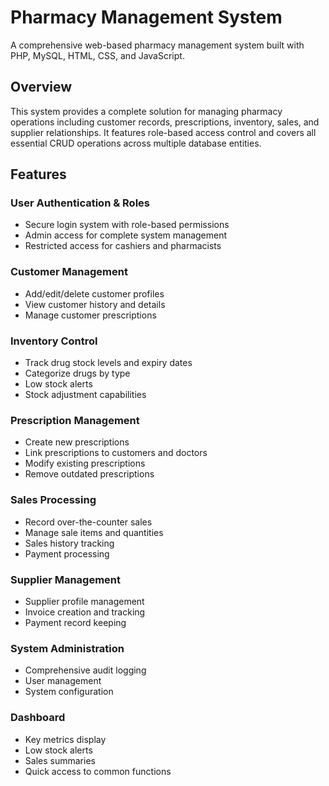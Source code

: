 # Pharmacy Management System

A comprehensive web-based pharmacy management system built with PHP, MySQL, HTML, CSS, and JavaScript.

## Overview

This system provides a complete solution for managing pharmacy operations including customer records, prescriptions, inventory, sales, and supplier relationships. It features role-based access control and covers all essential CRUD operations across multiple database entities.

## Features

### User Authentication & Roles
- Secure login system with role-based permissions
- Admin access for complete system management
- Restricted access for cashiers and pharmacists

### Customer Management 
- Add/edit/delete customer profiles
- View customer history and details
- Manage customer prescriptions

### Inventory Control
- Track drug stock levels and expiry dates
- Categorize drugs by type
- Low stock alerts
- Stock adjustment capabilities

### Prescription Management
- Create new prescriptions
- Link prescriptions to customers and doctors
- Modify existing prescriptions
- Remove outdated prescriptions

### Sales Processing
- Record over-the-counter sales
- Manage sale items and quantities
- Sales history tracking
- Payment processing

### Supplier Management
- Supplier profile management
- Invoice creation and tracking
- Payment record keeping

### System Administration
- Comprehensive audit logging
- User management
- System configuration

### Dashboard
- Key metrics display
- Low stock alerts
- Sales summaries
- Quick access to common functions
